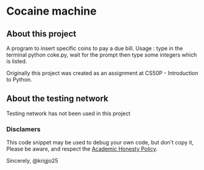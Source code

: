 # Cocaine machine

## About this project

A program to insert specific coins to pay a due bill.
Usage : type in the terminal python coke.py,
wait for the prompt then type some integers which is listed.


Originally this project was created as an
assignment at CS50P - Introduction to Python.

##  About the testing network

Testing network has not been used in this project

###  Disclamers

This code snippet may be used to debug
your own code, but don't copy it,
Please be aware, and respect the [Academic Honesty Policy](https://cs50.harvard.edu/x/2023/honesty/).

Sincerely,
@krigjo25
